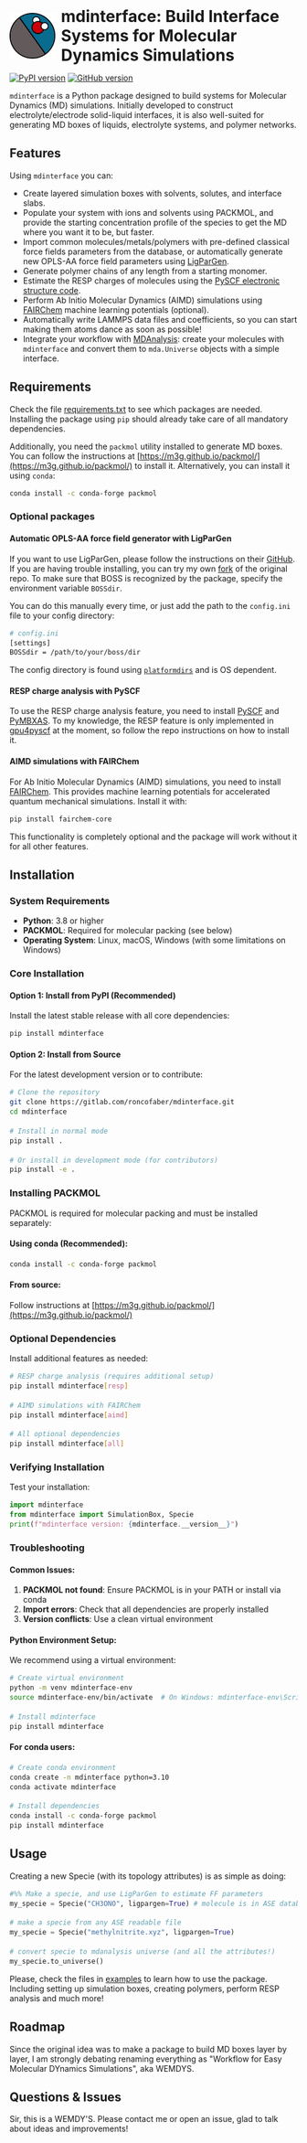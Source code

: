 <div style="display: flex; align-items: center;">
  <img src="./assets/mdinterface.png" alt="Logo" width="80"  style="margin-right: 10px;">
  <div style="display: flex; flex-direction: column;">
    <h1 style="margin: 0;">mdinterface: Build Interface Systems for Molecular Dynamics Simulations</h1>
  </div>
</div>

[![PyPI version](https://badge.fury.io/py/mdinterface.svg?icon=si%3Apython)](https://pypi.org/project/mdinterface/) [![GitHub version](https://badge.fury.io/gh/roncofaber%2Fmdinterface.svg?icon=si%3Agithub)](https://github.com/roncofaber/mdinterface)

`mdinterface` is a Python package designed to build systems for Molecular Dynamics (MD) simulations. Initially developed to construct electrolyte/electrode solid-liquid interfaces, it is also well-suited for generating MD boxes of liquids, electrolyte systems, and polymer networks.

## Features

Using `mdinterface` you can:

- Create layered simulation boxes with solvents, solutes, and interface slabs.
- Populate your system with ions and solvents using PACKMOL, and provide the starting concentration profile of the species to get the MD where you want it to be, but faster.
- Import common molecules/metals/polymers with pre-defined classical force fields parameters from the database, or automatically generate new OPLS-AA force field parameters using [LigParGen](https://github.com/Isra3l/ligpargen).
- Generate polymer chains of any length from a starting monomer.
- Estimate the RESP charges of molecules using the [PySCF  electronic structure code](https://github.com/pyscf/pyscf).
- Perform Ab Initio Molecular Dynamics (AIMD) simulations using [FAIRChem](https://github.com/facebookresearch/fairchem) machine learning potentials (optional).
- Automatically write LAMMPS data files and coefficients, so you can start making them atoms dance as soon as possible!
- Integrate your workflow with [MDAnalysis](https://github.com/MDAnalysis/mdanalysis): create your molecules with `mdinterface` and convert them to `mda.Universe` objects with a simple interface.

## Requirements

Check the file [requirements.txt](requirements.txt) to see which packages are needed. Installing the package using `pip` should already take care of all mandatory dependencies.

Additionally, you need the `packmol` utility installed to generate MD boxes. You can follow the instructions at [https://m3g.github.io/packmol/](https://m3g.github.io/packmol/) to install it. Alternatively, you can install it using `conda`:

```bash
conda install -c conda-forge packmol
```

### Optional packages

#### Automatic OPLS-AA force field generator with LigParGen

If you want to use LigParGen, please follow the instructions on their [GitHub](https://github.com/Isra3l/ligpargen). If you are having trouble installing, you can try my own [fork](https://github.com/roncofaber/ligpargen) of the original repo. To make sure that BOSS is recognized by the package, specify the environment variable `BOSSdir`.

You can do this manually every time, or just add the path to the `config.ini` file to your config directory:

```bash
# config.ini
[settings]
BOSSdir = /path/to/your/boss/dir
```

The config directory is found using [`platformdirs`](https://pypi.org/project/platformdirs/) and is OS dependent.

#### RESP charge analysis with PySCF

To use the RESP charge analysis feature, you need to install [PySCF](https://github.com/pyscf/pyscf) and [PyMBXAS](https://gitlab.com/roncofaber/pymbxas). To my knowledge, the RESP feature is only implemented in [gpu4pyscf](https://github.com/pyscf/gpu4pyscf) at the moment, so follow the repo instructions on how to install it.

#### AIMD simulations with FAIRChem

For Ab Initio Molecular Dynamics (AIMD) simulations, you need to install [FAIRChem](https://github.com/facebookresearch/fairchem). This provides machine learning potentials for accelerated quantum mechanical simulations. Install it with:

```bash
pip install fairchem-core
```

This functionality is completely optional and the package will work without it for all other features.

## Installation

### System Requirements

- **Python**: 3.8 or higher
- **PACKMOL**: Required for molecular packing (see below)
- **Operating System**: Linux, macOS, Windows (with some limitations on Windows)

### Core Installation

#### Option 1: Install from PyPI (Recommended)

Install the latest stable release with all core dependencies:

```bash
pip install mdinterface
```

#### Option 2: Install from Source

For the latest development version or to contribute:

```bash
# Clone the repository
git clone https://gitlab.com/roncofaber/mdinterface.git
cd mdinterface

# Install in normal mode
pip install .

# Or install in development mode (for contributors)
pip install -e .
```

### Installing PACKMOL

PACKMOL is required for molecular packing and must be installed separately:

#### Using conda (Recommended):
```bash
conda install -c conda-forge packmol
```

#### From source:
Follow instructions at [https://m3g.github.io/packmol/](https://m3g.github.io/packmol/)

### Optional Dependencies

Install additional features as needed:

```bash
# RESP charge analysis (requires additional setup)
pip install mdinterface[resp]

# AIMD simulations with FAIRChem
pip install mdinterface[aimd]

# All optional dependencies
pip install mdinterface[all]
```

### Verifying Installation

Test your installation:

```python
import mdinterface
from mdinterface import SimulationBox, Specie
print(f"mdinterface version: {mdinterface.__version__}")
```

### Troubleshooting

#### Common Issues:

1. **PACKMOL not found**: Ensure PACKMOL is in your PATH or install via conda
2. **Import errors**: Check that all dependencies are properly installed
3. **Version conflicts**: Use a clean virtual environment

#### Python Environment Setup:

We recommend using a virtual environment:

```bash
# Create virtual environment
python -m venv mdinterface-env
source mdinterface-env/bin/activate  # On Windows: mdinterface-env\Scripts\activate

# Install mdinterface
pip install mdinterface
```

#### For conda users:

```bash
# Create conda environment
conda create -n mdinterface python=3.10
conda activate mdinterface

# Install dependencies
conda install -c conda-forge packmol
pip install mdinterface
```

## Usage

Creating a new Specie (with its topology attributes) is as simple as doing:

```python
#%% Make a specie, and use LigParGen to estimate FF parameters
my_specie = Specie("CH3ONO", ligpargen=True) # molecule is in ASE database

# make a specie from any ASE readable file
my_specie = Specie("methylnitrite.xyz", ligpargen=True)

# convert specie to mdanalysis universe (and all the attributes!)
my_specie.to_universe()

```

Please, check the files in [examples](mdinterface/examples/) to learn how to use the package. Including setting up simulation boxes, creating polymers, perform RESP analysis and much more!

## Roadmap

Since the original idea was to make a package to build MD boxes layer by layer, I am strongly debating renaming everything as "Workflow for Easy Molecular DYnamics Simulations", aka WEMDYS.

## Questions & Issues

Sir, this is a WEMDY'S. Please contact me or open an issue, glad to talk about ideas and improvements!
